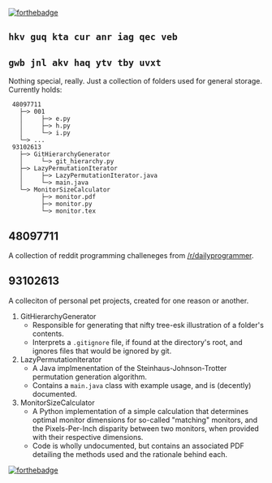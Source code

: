 [![forthebadge](http://forthebadge.com/images/badges/powered-by-electricity.svg)](http://forthebadge.com)

## `hkv guq kta cur anr iag qec veb`
## `gwb jnl akv haq ytv tby uvxt`

Nothing special, really. Just a collection of folders used for general storage.
Currently holds:

     48097711
       ├─> 001
       │     ├─> e.py
       │     ├─> h.py
       │     └─> i.py
       └─> ...
     93102613
       ├─> GitHierarchyGenerator
       │     └─> git_hierarchy.py
       ├─> LazyPermutationIterator
       │     ├─> LazyPermutationIterator.java
       │     └─> main.java
       └─> MonitorSizeCalculator
             ├─> monitor.pdf
             ├─> monitor.py
             └─> monitor.tex

## 48097711

A collection of reddit programming challeneges from [/r/dailyprogrammer](https://www.reddit.com/r/dailyprogrammer/search?q=%23&sort=new&restrict_sr=on&t=week).

## 93102613

A colleciton of personal pet projects, created for one reason or another.

1. GitHierarchyGenerator
   * Responsible for generating that nifty tree-esk illustration of a folder's contents.
   * Interprets a `.gitignore` file, if found at the directory's root, and ignores files that would be ignored by git.
2. LazyPermutationIterator
   * A Java implmenentation of the Steinhaus-Johnson-Trotter permutation generation algorithm.
   * Contains a `main.java` class with example usage, and is (decently) documented.
3. MonitorSizeCalculator
   * A Python implementation of a simple calculation that determines optimal monitor dimensions for so-called "matching" monitors, and the Pixels-Per-Inch disparity between two monitors, when provided with their respective dimensions.
   * Code is wholly undocumented, but contains an associated PDF detailing the methods used and the rationale behind each.
   
[![forthebadge](http://forthebadge.com/images/badges/made-with-crayons.svg)](http://forthebadge.com)
